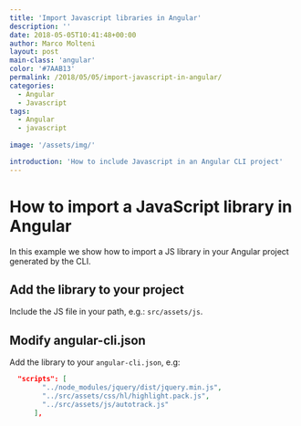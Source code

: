 ```yaml
---
title: 'Import Javascript libraries in Angular'
description: ''
date: 2018-05-05T10:41:48+00:00
author: Marco Molteni
layout: post
main-class: 'angular'
color: '#7AAB13'
permalink: /2018/05/05/import-javascript-in-angular/
categories:
  - Angular
  - Javascript
tags:
  - Angular
  - javascript
 
image: '/assets/img/'

introduction: 'How to include Javascript in an Angular CLI project'
---
```


# How to import a JavaScript library in Angular

In this example we show how to import a JS library in your Angular project generated by the CLI.

## Add the library to your project

Include the JS file in your path, e.g.: `src/assets/js`.

## Modify angular-cli.json

Add the library to your `angular-cli.json`, e.g:
```json
  "scripts": [
        "../node_modules/jquery/dist/jquery.min.js",
        "../src/assets/css/hl/highlight.pack.js",
        "../src/assets/js/autotrack.js"
      ],
```
